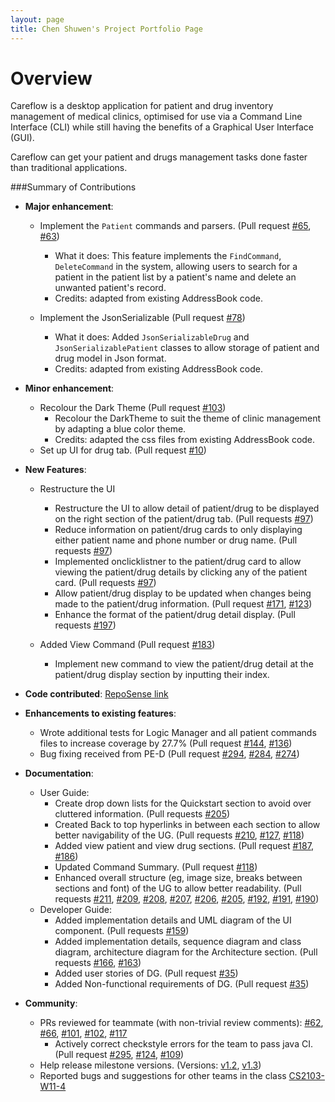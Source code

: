 ```yaml
---
layout: page
title: Chen Shuwen's Project Portfolio Page
---
```


# Overview
Careflow is a desktop application for patient and drug inventory management of medical clinics, optimised for use via a Command Line Interface (CLI) while still having the benefits of a Graphical User Interface (GUI).

Careflow can get your patient and drugs management tasks done faster than traditional applications.

###Summary of Contributions

* **Major enhancement**:
    * Implement the `Patient` commands and parsers. (Pull request [\#65](https://github.com/AY2223S2-CS2103T-W09-3/tp/pull/65), [\#63](https://github.com/AY2223S2-CS2103T-W09-3/tp/pull/63))
        * What it does: This feature implements the `FindCommand`, `DeleteCommand` in the system, allowing users to search for a patient in the patient list by a patient's name and delete an unwanted patient's record. 
        * Credits: adapted from existing AddressBook code.

    * Implement the JsonSerializable (Pull request [\#78](https://github.com/AY2223S2-CS2103T-W09-3/tp/pull/78))
        * What it does: Added `JsonSerializableDrug` and `JsonSerializablePatient` classes to allow storage of patient and drug model in Json format.
        * Credits: adapted from existing AddressBook code.
      
* **Minor enhancement**:
    * Recolour the Dark Theme  (Pull request [\#103](https://github.com/AY2223S2-CS2103T-W09-3/tp/pull/103))
      * Recolour the DarkTheme to suit the theme of clinic management by adapting a blue color theme.
      * Credits: adapted the css files from existing AddressBook code.
    * Set up UI for drug tab. (Pull request [\#10](https://github.com/AY2223S2-CS2103T-W09-3/tp/pull/10))
      
* **New Features**:
  * Restructure the UI 
    * Restructure the UI to allow detail of patient/drug to be displayed on the right section of the patient/drug tab. (Pull requests [\#97](https://github.com/AY2223S2-CS2103T-W09-3/tp/pull/97/files))
    * Reduce information on patient/drug cards to only displaying either patient name and phone number or drug name. (Pull requests [\#97](https://github.com/AY2223S2-CS2103T-W09-3/tp/pull/97/files))
    * Implemented onclicklistner to the patient/drug card to allow viewing the patient/drug details by clicking any of the patient card. (Pull requests [\#97](https://github.com/AY2223S2-CS2103T-W09-3/tp/pull/97/files))
    * Allow patient/drug display to be updated when changes being made to the patient/drug information. (Pull request [\#171](https://github.com/AY2223S2-CS2103T-W09-3/tp/pull/171), [\#123](https://github.com/AY2223S2-CS2103T-W09-3/tp/pull/123))
    * Enhance the format of the patient/drug detail display. (Pull requests [\#197](https://github.com/AY2223S2-CS2103T-W09-3/tp/pull/197/files))
    
  * Added View Command (Pull request [\#183](https://github.com/AY2223S2-CS2103T-W09-3/tp/pull/183))
    * Implement new command to view the patient/drug detail at the patient/drug display section by inputting their index. 
    
* **Code contributed**: [RepoSense link](https://nus-cs2103-ay2223s2.github.io/tp-dashboard/?search=cshuwen&breakdown=true)

* **Enhancements to existing features**:
    * Wrote additional tests for Logic Manager and all patient commands files to increase coverage by 27.7% (Pull request [\#144](https://github.com/AY2223S2-CS2103T-W09-3/tp/pull/144),  [\#136](https://github.com/AY2223S2-CS2103T-W09-3/tp/pull/136))
    * Bug fixing received from PE-D (Pull request [\#294](https://github.com/AY2223S2-CS2103T-W09-3/tp/pull/294), [\#284](https://github.com/AY2223S2-CS2103T-W09-3/tp/pull/284), [\#274](https://github.com/AY2223S2-CS2103T-W09-3/tp/pull/274))

* **Documentation**:
    * User Guide:
        * Create drop down lists for the Quickstart section to avoid over cluttered information. (Pull requests [\#205](https://github.com/AY2223S2-CS2103T-W09-3/tp/pull/205/files))
        * Created Back to top hyperlinks in between each section to allow better navigability of the UG. (Pull requests [\#210](https://github.com/AY2223S2-CS2103T-W09-3/tp/pull/210), [\#127](https://github.com/AY2223S2-CS2103T-W09-3/tp/pull/127), [\#118](https://github.com/AY2223S2-CS2103T-W09-3/tp/pull/118)) 
        * Added view patient and view drug sections. (Pull request [\#187](https://github.com/AY2223S2-CS2103T-W09-3/tp/pull/187), [\#186](https://github.com/AY2223S2-CS2103T-W09-3/tp/pull/186))
        * Updated Command Summary. (Pull request [\#118](https://github.com/AY2223S2-CS2103T-W09-3/tp/pull/118))
        * Enhanced overall structure (eg, image size, breaks between sections and font) of the UG to allow better readability. (Pull requests [\#211](https://github.com/AY2223S2-CS2103T-W09-3/tp/pull/211), [\#209](https://github.com/AY2223S2-CS2103T-W09-3/tp/pull/209), [\#208](https://github.com/AY2223S2-CS2103T-W09-3/tp/pull/208), [\#207](https://github.com/AY2223S2-CS2103T-W09-3/tp/pull/207), [\#206](https://github.com/AY2223S2-CS2103T-W09-3/tp/pull/206), [\#205](https://github.com/AY2223S2-CS2103T-W09-3/tp/pull/205), [\#192](https://github.com/AY2223S2-CS2103T-W09-3/tp/pull/192), [\#191](https://github.com/AY2223S2-CS2103T-W09-3/tp/pull/191), [\#190](https://github.com/AY2223S2-CS2103T-W09-3/tp/pull/190))
    * Developer Guide:
      * Added implementation details and UML diagram of the UI component. (Pull requests [\#159](https://github.com/AY2223S2-CS2103T-W09-3/tp/pull/159))
      * Added implementation details, sequence diagram and class diagram, architecture diagram for the Architecture section. (Pull requests [\#166](https://github.com/AY2223S2-CS2103T-W09-3/tp/pull/166), [\#163](https://github.com/AY2223S2-CS2103T-W09-3/tp/pull/163))
      * Added user stories of DG. (Pull request [\#35](https://github.com/AY2223S2-CS2103T-W09-3/tp/pull/35))
      * Added Non-functional requirements of DG. (Pull request [\#35](https://github.com/AY2223S2-CS2103T-W09-3/tp/pull/35))

* **Community**:
    * PRs reviewed for teammate (with non-trivial review comments): [\#62](https://github.com/AY2223S2-CS2103T-W09-3/tp/pull/62), [\#66](https://github.com/AY2223S2-CS2103T-W09-3/tp/pull/66), [\#101](https://github.com/AY2223S2-CS2103T-W09-3/tp/pull/101), [\#102](https://github.com/AY2223S2-CS2103T-W09-3/tp/pull/102),  [\#117](https://github.com/AY2223S2-CS2103T-W09-3/tp/pull/117)
      * Actively correct checkstyle errors for the team to pass java CI. (Pull request [\#295](https://github.com/AY2223S2-CS2103T-W09-3/tp/pull/295),  [\#124](https://github.com/AY2223S2-CS2103T-W09-3/tp/pull/124), [\#109](https://github.com/AY2223S2-CS2103T-W09-3/tp/pull/109))
    * Help release milestone versions. (Versions: [v1.2](https://github.com/AY2223S2-CS2103T-W09-3/tp/releases/tag/v1.2), [v1.3](https://github.com/AY2223S2-CS2103T-W09-3/tp/releases/tag/v1.3))
    * Reported bugs and suggestions for other teams in the class [CS2103-W11-4](https://github.com/cshuwen/ped/issues)
